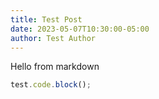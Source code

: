 ```yaml
---
title: Test Post
date: 2023-05-07T10:30:00-05:00
author: Test Author
---
```


Hello from markdown

```js
test.code.block();